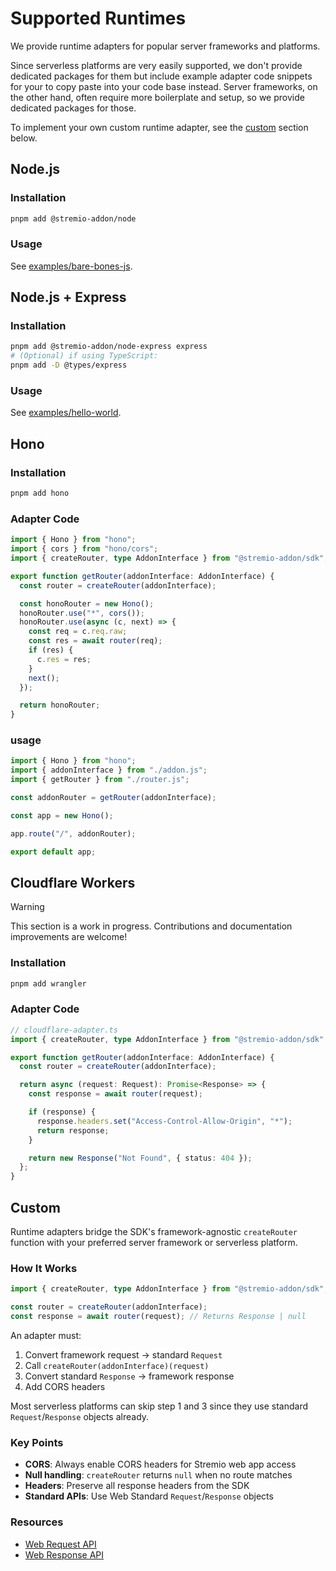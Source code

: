 # Supported Runtimes

We provide runtime adapters for popular server frameworks and platforms.

Since serverless platforms are very easily supported, we don't provide dedicated packages for them but include example adapter code snippets for your to copy paste into your code base instead. Server frameworks, on the other hand, often require more boilerplate and setup, so we provide dedicated packages for those.

To implement your own custom runtime adapter, see the [custom](#custom) section below.

## Node.js

### Installation

```bash
pnpm add @stremio-addon/node
```

### Usage

See [examples/bare-bones-js](../examples/bare-bones-js/).

## Node.js + Express

### Installation

```bash
pnpm add @stremio-addon/node-express express
# (Optional) if using TypeScript:
pnpm add -D @types/express
```

### Usage

See [examples/hello-world](../examples/hello-world/).

## Hono

### Installation

```bash
pnpm add hono
```

### Adapter Code

```typescript
import { Hono } from "hono";
import { cors } from "hono/cors";
import { createRouter, type AddonInterface } from "@stremio-addon/sdk";

export function getRouter(addonInterface: AddonInterface) {
  const router = createRouter(addonInterface);

  const honoRouter = new Hono();
  honoRouter.use("*", cors());
  honoRouter.use(async (c, next) => {
    const req = c.req.raw;
    const res = await router(req);
    if (res) {
      c.res = res;
    }
    next();
  });

  return honoRouter;
}
```

### usage

```typescript
import { Hono } from "hono";
import { addonInterface } from "./addon.js";
import { getRouter } from "./router.js";

const addonRouter = getRouter(addonInterface);

const app = new Hono();

app.route("/", addonRouter);

export default app;
```

## Cloudflare Workers

> [!WARNING]  
> This section is a work in progress. Contributions and documentation improvements are welcome!

### Installation

```bash
pnpm add wrangler
```

### Adapter Code

```typescript
// cloudflare-adapter.ts
import { createRouter, type AddonInterface } from "@stremio-addon/sdk";

export function getRouter(addonInterface: AddonInterface) {
  const router = createRouter(addonInterface);

  return async (request: Request): Promise<Response> => {
    const response = await router(request);

    if (response) {
      response.headers.set("Access-Control-Allow-Origin", "*");
      return response;
    }

    return new Response("Not Found", { status: 404 });
  };
}
```

## Custom

Runtime adapters bridge the SDK's framework-agnostic `createRouter` function with your preferred server framework or serverless platform.

### How It Works

```typescript
import { createRouter, type AddonInterface } from "@stremio-addon/sdk";

const router = createRouter(addonInterface);
const response = await router(request); // Returns Response | null
```

An adapter must:

1. Convert framework request -> standard `Request`
2. Call `createRouter(addonInterface)(request)`
3. Convert standard `Response` -> framework response
4. Add CORS headers

Most serverless platforms can skip step 1 and 3 since they use standard `Request`/`Response` objects already.

### Key Points

- **CORS**: Always enable CORS headers for Stremio web app access
- **Null handling**: `createRouter` returns `null` when no route matches
- **Headers**: Preserve all response headers from the SDK
- **Standard APIs**: Use Web Standard `Request`/`Response` objects

### Resources

- [Web Request API](https://developer.mozilla.org/en-US/docs/Web/API/Request)
- [Web Response API](https://developer.mozilla.org/en-US/docs/Web/API/Response)
